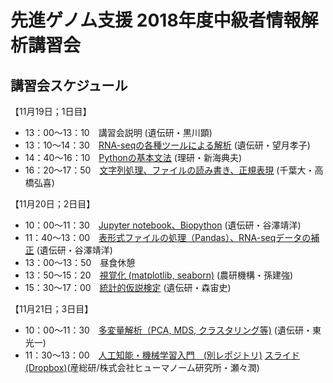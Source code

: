# 先進ゲノム支援 2018年度中級者情報解析講習会

## 講習会スケジュール
【11月19日；1日目】  
* 13：00～13：10　講習会説明 (遺伝研・黒川顕)
* 13：10～14：30　[RNA-seqの各種ツールによる解析](https://github.com/genome-sci/python_bioinfo_2018/tree/master/1-1) (遺伝研・望月孝子) 
* 14：40～16：10　[Pythonの基本文法](https://github.com/genome-sci/python_bioinfo_2018/tree/master/1-2) (理研・新海典夫)
* 16：20～17：50　[文字列処理、ファイルの読み書き、正規表現](https://github.com/genome-sci/python_bioinfo_2018/tree/master/1-3) (千葉大・高橋弘喜)

【11月20日；2日目】  
* 10：00～11：30　[Jupyter notebook、Biopython](https://github.com/genome-sci/python_bioinfo_2018/tree/master/2-1_and_2-2) (遺伝研・谷澤靖洋)
* 11：40〜13：00　[表形式ファイルの処理（Pandas）、RNA-seqデータの補正](https://github.com/genome-sci/python_bioinfo_2018/tree/master/2-1_and_2-2) (遺伝研・谷澤靖洋)
* 13：00〜13：50　昼食休憩  
* 13：50〜15：20　[視覚化 (matplotlib, seaborn)](https://github.com/genome-sci/python_bioinfo_2018/tree/master/2-3) (農研機構・孫建強)
* 15：30〜17：00　[統計的仮説検定](https://github.com/genome-sci/python_bioinfo_2018/tree/master/2-4) (遺伝研・森宙史)

【11月21日；3日目】  
* 10：00～11：30　[多変量解析（PCA, MDS, クラスタリング等)](https://github.com/genome-sci/python_bioinfo_2018/tree/master/3-1) (遺伝研・東光一)
* 11：30～13：00　[人工知能・機械学習入門　(別レポジトリ)](https://github.com/HumanomeLab/mlcourse) [スライド (Dropbox)](https://www.dropbox.com/s/ylg77wjqookgp7z/20181121nig_ml.pdf?dl=0)(産総研/株式会社ヒューマノーム研究所・瀬々潤)
